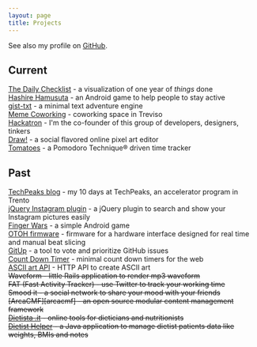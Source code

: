 ```yaml
---
layout: page
title: Projects
---
```


[github]: http://github.com/potomak "My GitHub account"
[finger_wars]: https://market.android.com/details?id=org.potomak.fingerwars "Finger Wars"
[otoh]: http://otoh.cc/ "OTOH"
[dietista]: http://www.dietista.it "Dietista .it"
[dietist_helper]: http://code.google.com/p/dietist-helper/ "Dietist Helper"
[draw]: http://drawbang.com "Draw!"
[tomatoes]: http://tomato.es "Tomatoes"
[gitup]: https://github.com/potomak/gitup "GitUp"
[countdowntimer]: https://github.com/potomak/countdowntimerapp "Count down timer"
[jquery_instagram]: https://github.com/potomak/jquery-instagram "jQuery Instagram plugin"
[artii_api]: https://github.com/potomak/artii-api "ASCII art API"
[hackatron]: http://hackatron.org "Hackatron"
[meme]: http://memecoworking.com "Meme Coworking"
[techpeaks]: http://potomak.github.io/techpeaks "TechPeaks Log"
[gist-txt]: http://github.com/potomak/gist-txt "gist-txt"
[hashire-hamusuta]: https://play.google.com/store/apps/details?id=com.yeahright.hashirehamusutaa "Hashire Hamusuta"
[daily-checklist]: https://the-daily-checklist.appspot.com/ "The Daily Checklist"

See also my profile on [GitHub][github].

## Current

[The Daily Checklist][daily-checklist] - a visualization of one year of *things* done<br>
[Hashire Hamusuta][hashire-hamusuta] - an Android game to help people to stay active<br>
[gist-txt][gist-txt] - a minimal text adventure engine<br>
[Meme Coworking][meme] - coworking space in Treviso<br>
[Hackatron][hackatron] - I'm the co-founder of this group of developers, designers, tinkers<br>
[Draw!][draw] - a social flavored online pixel art editor<br>
[Tomatoes][tomatoes] - a Pomodoro Technique® driven time tracker

## Past

[TechPeaks blog][techpeaks] - my 10 days at TechPeaks, an accelerator program in Trento<br>
[jQuery Instagram plugin][jquery_instagram] - a jQuery plugin to search and show your Instagram pictures easily<br>
[Finger Wars][finger_wars] - a simple Android game<br>
[OTOH firmware][otoh] - firmware for a hardware interface designed for real time and manual beat slicing<br>
[GitUp][gitup] - a tool to vote and prioritize GitHub issues<br>
[Count Down Timer][countdowntimer] - minimal count down timers for the web<br>
[ASCII art API][artii_api] - HTTP API to create ASCII art<br>
<del>Waveform - little Rails application to render mp3 waveform</del><br>
<del>FAT (Fast Activity Tracker) - use Twitter to track your working time</del><br>
<del>Smood it - a social network to share your mood with your friends</del><br>
<del>[ArcaCMF][arcacmf] - an open source modular content management framework</del><br>
<del>[Dietista .it][dietista] - online tools for dieticians and nutritionists</del><br>
<del>[Dietist Helper][dietist_helper] - a Java application to manage dietist patients data like weights, BMIs and notes</del>
